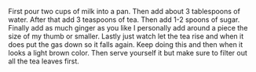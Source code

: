 First pour two cups of milk into a pan. Then add about 3 tablespoons of water. After that add 3 teaspoons of tea. Then add 1-2 spoons of sugar. Finally add as much ginger as you like I personally add around a piece the size of my thumb or smaller. Lastly just watch let the tea rise and when it does put the gas down so it falls again. Keep doing this and then when it looks a light brown color. Then serve yourself it but make sure to filter out all the tea leaves first. 